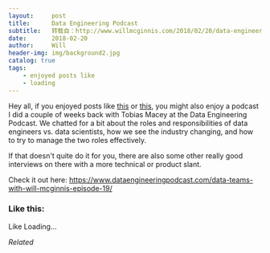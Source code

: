 ```yaml
---
layout:     post
title:      Data Engineering Podcast
subtitle:   转载自：http://www.willmcginnis.com/2018/02/20/data-engineering-podcast/
date:       2018-02-20
author:     Will
header-img: img/background2.jpg
catalog: true
tags:
    - enjoyed posts like
    - loading
---
```


Hey all, if you enjoyed posts like [this](http://www.willmcginnis.com/2015/10/31/data-science-vs-data-engineering) or [this](http://www.willmcginnis.com/2018/01/09/tendencies-data-engineers-scientists), you might also enjoy a podcast I did a couple of weeks back with Tobias Macey at the Data Engineering Podcast. We chatted for a bit about the roles and responsibilities of data engineers vs. data scientists, how we see the industry changing, and how to try to manage the two roles effectively.

If that doesn't quite do it for you, there are also some other really good interviews on there with a more technical or product slant.

Check it out here: https://www.dataengineeringpodcast.com/data-teams-with-will-mcginnis-episode-19/

### Like this:

Like Loading...


*Related*

